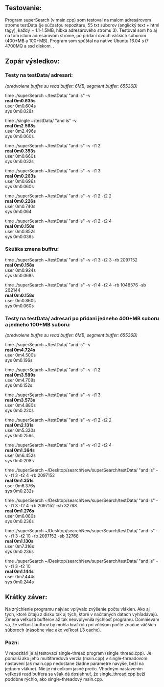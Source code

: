 <h2>Testovanie:</h2>
Program superSearch (v main.cpp) som testoval na 
malom adresárovom strome testData (je súčasťou repozitáru, 
55 txt súborov (anglický text + html tagy), každý ~ 1.1-1.5MB, hĺbka adresárového stromu 3). 
Testoval som ho aj na tom istom adresárovom strome, po pridaní dvoch 
väčších súborom (400+MB a 100+MB). 
Program som spúšťal na native Ubuntu 16.04 s i7 4700MQ a ssd diskom.
.
<h2>Zopár výsledkov:</h2>
<h3>Testy na testData/ adresari:</h3>  

*(predvolene buffre su read buffer: 6MB, segment buffer: 65536B)*  

time ./superSearch ~/testData/ "and is" -v  
**real	0m0.635s**  
user	0m0.604s  
sys	0m0.028s  

time ./single ~/testData/ "and is" -v  
**real	0m2.568s**  
user	0m2.496s  
sys	0m0.060s  

time ./superSearch ~/testData/ "and is" -v -t1 2  
**real	0m0.353s**  
user	0m0.660s  
sys	0m0.032s  

time ./superSearch ~/testData/ "and is" -v -t1 3  
**real	0m0.263s**  
user	0m0.696s  
sys	0m0.060s  

time ./superSearch ~/testData/ "and is" -v -t1 2 -t2 2  
**real	0m0.226s**  
user	0m0.740s  
sys	0m0.064  

time ./superSearch ~/testData/ "and is" -v -t1 2 -t2 4  
**real	0m0.158s**  
user	0m0.852s  
sys	0m0.036s  

<h3>Skúška zmena buffru:</h3>

time ./superSearch ~/testData/ "and is" -v -t1 3 -t2 3 -rb 2097152  
**real	0m0.158s**  
user	0m0.924s  
sys	0m0.068s  

time ./superSearch ~/testData/ "and is" -v -t1 4 -t2 4 -rb 1048576 -sb 262144  
**real	0m0.158s**  
user	0m0.860s  
sys	0m0.060s  

<h3>Testy na testData/ adresari po pridani jedneho 400+MB suboru a jedneho 100+MB suboru:</h3>  

*(predvolene buffre su read buffer: 6MB, segment buffer: 65536B)*  

time ./superSearch ~/testData/ "and is" -v  
**real	0m4.724s**  
user	0m4.500s  
sys	0m0.196s  

time ./superSearch ~/testData/ "and is" -v -t1 2  
**real	0m3.589s**  
user	0m4.708s  
sys	0m0.152s  

time ./superSearch ~/testData/ "and is" -v -t1 3  
**real	0m3.573s**  
user	0m4.880s  
sys	0m0.220s  

time ./superSearch ~/testData/ "and is" -v -t1 2 -t2 2  
**real	0m2.131s**  
user	0m5.320s  
sys	0m0.256s  

time ./superSearch ~/testData/ "and is" -v -t1 2 -t2 4  
**real	0m1.364s**  
user	0m6.452s  
sys	0m0.208s  

time ./superSearch ~/Desktop/searchNew/superSearch/testData/ "and is" -v -t1 3 -t2 4 -rb 2097152  
**real	0m1.351s**  
user	0m6.376s  
sys	0m0.232s  

time ./superSearch ~/Desktop/searchNew/superSearch/testData/ "and is" -v -t1 3 -t2 4 -rb 2097152 -sb 32768  
**real	0m1.276s**  
user	0m6.080s  
sys	0m0.236s  

time ./superSearch ~/Desktop/searchNew/superSearch/testData/ "and is" -v -t1 3 -t2 10 -rb 2097152 -sb 32768  
**real	0m1.130s**  
user	0m7.316s  
sys	0m0.236s  

time ./superSearch ~/Desktop/searchNew/superSearch/testData/ "and is" -v -t1 3 -t2 10  
**real	0m1.144s**  
user	0m7.444s  
sys	0m0.244s  

<h2>Krátky záver:</h2>
Na zrýchlenie programu najviac vplývalo zvýšenie počtu vlákien. Ako aj tých, ktoré čítajú z disku tak aj tých, ktoré v načítaných dátach vyhľadávajú. Zmena veľkosti bufferov až tak neovplyvnila rýchlosť programu. Domnievam sa, že veľkosť buffrov by mohla hrať rolu pri vňčšom počte značne väčších súboroch (násobne viac ako veľkosť L3 cache).  

<h3> Pozn:</h3>
V repozitári je aj testovací single-thread program (single_thread.cpp).
Je pomalší ako jeho multithredová verzia (main.cpp) v single-threadovom
nastavení (ak main.cpp nedostane žiadne parametre navyše, beží
na jednom vlákne). Nie je mi celkom jasné prečo. 
Vhodným nastavením veľkosti read buffera sa však dá 
dosiahnuť, že single_thread.cpp beží podobne rýchlo,
ako single-threadový main.cpp.
